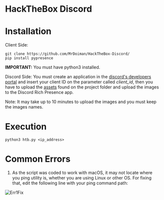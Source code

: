 # HackTheBox Discord


# Installation

Client Side:
```
git clone https://github.com/MrDoiman/HackTheBox-Discord/
pip install pypresence
```
**IMPORTANT:** You must have python3 installed.

Discord Side:
You must create an application in the [discord's developers portal](https://discord.com/developers/applications) and insert your client ID on the parameter called *client_id*, then you have to upload the [assets](assets/) found on the project folder and upload the images to the Discord Rich Presence app. 

Note: It may take up to 10 minutes to upload the images and you must keep the images names.

# Execution
```
python3 htb.py <ip_address>
```

# Common Errors

1. As the script was coded to work with macOS, it may not locate where you ping utility is, whether you are using Linux or other OS. For fixing that, edit the following line with your ping command path:

![Err1Fix](https://cdn.discordapp.com/attachments/902618257159233596/958644066793426964/errfix1.png)
